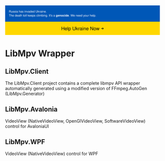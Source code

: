 [![Stand With Ukraine](https://raw.githubusercontent.com/vshymanskyy/StandWithUkraine/main/banner2-direct.svg)](https://vshymanskyy.github.io/StandWithUkraine)

LibMpv Wrapper
==============

LibMpv.Client
-------------
The LibMpv.Client project contains a complete libmpv API wrapper automatically generated using a modified version of FFmpeg.AutoGen (LibMpv.Generator)


LibMpv.Avalonia
---------------
VideoView (NativeVideoView, OpenGlVideoView, SoftwareVideoView) control for AvaloniaUI


LibMpv.WPF
----------
VideoView (NativeVideoView) control for WPF